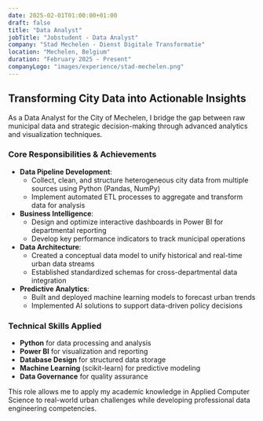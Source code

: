 ```yaml
---
date: 2025-02-01T01:00:00+01:00
draft: false
title: "Data Analyst"
jobTitle: "Jobstudent - Data Analyst"
company: "Stad Mechelen - Dienst Digitale Transformatie"
location: "Mechelen, Belgium"
duration: "February 2025 - Present"
companyLogo: "images/experience/stad-mechelen.png"
---
```


## Transforming City Data into Actionable Insights

As a Data Analyst for the City of Mechelen, I bridge the gap between raw municipal data and strategic decision-making through advanced analytics and visualization techniques.

### Core Responsibilities & Achievements
- **Data Pipeline Development**:
  - Collect, clean, and structure heterogeneous city data from multiple sources using Python (Pandas, NumPy)
  - Implement automated ETL processes to aggregate and transform data for analysis
- **Business Intelligence**:
  - Design and optimize interactive dashboards in Power BI for departmental reporting
  - Develop key performance indicators to track municipal operations
- **Data Architecture**:
  - Created a conceptual data model to unify historical and real-time urban data streams
  - Established standardized schemas for cross-departmental data integration
- **Predictive Analytics**:
  - Built and deployed machine learning models to forecast urban trends
  - Implemented AI solutions to support data-driven policy decisions

### Technical Skills Applied
- **Python** for data processing and analysis
- **Power BI** for visualization and reporting
- **Database Design** for structured data storage
- **Machine Learning** (scikit-learn) for predictive modeling
- **Data Governance** for quality assurance

This role allows me to apply my academic knowledge in Applied Computer Science to real-world urban challenges while developing professional data engineering competencies.
